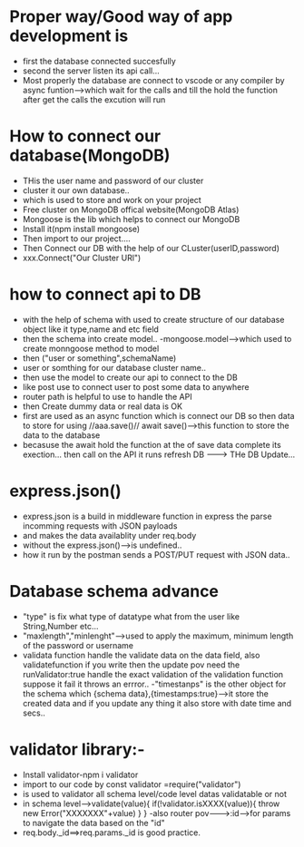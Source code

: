 # Proper way/Good way of app development is
- first the database connected succesfully
- second the server listen its api call...
- Most properly the database are connect to vscode or any compiler by async funtion-->which wait for the calls  and till the hold the function after get the calls the excution will run
# How to connect our database(MongoDB)

- THis the user name and password of our cluster
- cluster it our own database..
- which is used to store and work on your project
- Free cluster on MongoDB offical website(MongoDB Atlas)
- Mongoose is the lib which helps to connect our MongoDB
- Install  it(npm install mongoose)
- Then import to our project....
- Then Connect our DB with the help of our CLuster(userID,password)
- xxx.Connect("Our Cluster URl")

# how to connect api to DB
- with the help of schema with used to create structure of our database object like it type,name and etc field
- then the schema into create model..
-mongoose.model-->which used to create monngoose method to model
- then ("user or something",schemaName)
- user or somthing for our database cluster name..
- then use the model to create our api to connect to the DB
- like post use to connect user to post some data to anywhere
- router path is helpful to use to handle the API
- then Create dummy data or  real data is OK
- first are used as an async function which is connect our DB so then data to store for using //aaa.save()//
await save()-->this function to store the data to the database
- becasuse the await hold the function at the  of save data complete its exection...
then call on the API it runs refresh DB ---> THe DB  Update...

# express.json()
- express.json is a build in middleware function in express
the parse incomming requests with JSON payloads
- and makes the data availablity under req.body
- without the express.json()-->is undefined..
- how it run by the postman sends a POST/PUT request with JSON data..

# Database schema advance
- "type" is fix what type of datatype what from the user like String,Number etc...
- "maxlength","minlenght"-->used to apply the maximum, minimum length of the password or username
- validata function handle the validate data on the data field, also validatefunction if you write then the update pov need the runValidator:true handle the exact validation of the validation function suppose it fail it throws an errror..
-"timestanps" is the other object for the schema which {schema data},{timestamps:true}-->it store the created data and if you update any thing it also store with date time and secs..

# validator library:-
- Install validator-npm i validator
- import to our code by const validator =require("validator")
- is used to validator all schema level/code level datas validatable or not
- in schema level-->validate(value){
    if(!validator.isXXXX(value)){
        throw new Error("XXXXXXX"+value)
    }
}
-also router pov--->:id-->for params to navigate the data based on the "id"
- req.body._id==>req.params._id is good practice.